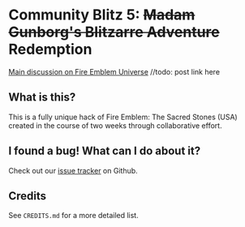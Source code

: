 
# Community Blitz 5: ~~Madam Gunborg's Blitzarre Adventure~~ Redemption

[Main discussion on Fire Emblem Universe]() //todo: post link here

## What is this?

This is a fully unique hack of Fire Emblem: The Sacred Stones (USA) created in the course of two weeks through collaborative effort. 

## I found a bug! What can I do about it?

Check out our [issue tracker](https://github.com/Peer56/CommunityBlitz5/issues) on Github.

## Credits

See `CREDITS.md` for a more detailed list.
